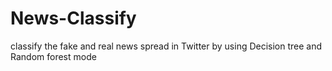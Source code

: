 # News-Classify
classify the fake and real news spread in Twitter by using Decision tree and Random forest mode
